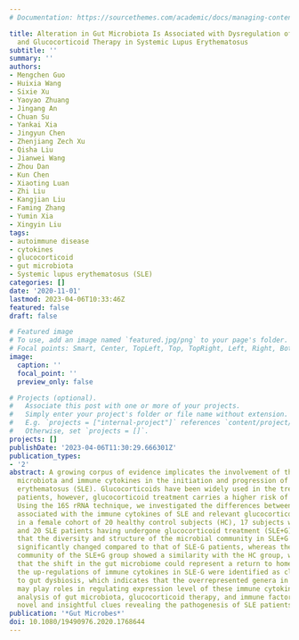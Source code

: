 ```yaml
---
# Documentation: https://sourcethemes.com/academic/docs/managing-content/

title: Alteration in Gut Microbiota Is Associated with Dysregulation of Cytokines
  and Glucocorticoid Therapy in Systemic Lupus Erythematosus
subtitle: ''
summary: ''
authors:
- Mengchen Guo
- Huixia Wang
- Sixie Xu
- Yaoyao Zhuang
- Jingang An
- Chuan Su
- Yankai Xia
- Jingyun Chen
- Zhenjiang Zech Xu
- Qisha Liu
- Jianwei Wang
- Zhou Dan
- Kun Chen
- Xiaoting Luan
- Zhi Liu
- Kangjian Liu
- Faming Zhang
- Yumin Xia
- Xingyin Liu
tags:
- autoimmune disease
- cytokines
- glucocorticoid
- gut microbiota
- Systemic lupus erythematosus (SLE)
categories: []
date: '2020-11-01'
lastmod: 2023-04-06T10:33:46Z
featured: false
draft: false

# Featured image
# To use, add an image named `featured.jpg/png` to your page's folder.
# Focal points: Smart, Center, TopLeft, Top, TopRight, Left, Right, BottomLeft, Bottom, BottomRight.
image:
  caption: ''
  focal_point: ''
  preview_only: false

# Projects (optional).
#   Associate this post with one or more of your projects.
#   Simply enter your project's folder or file name without extension.
#   E.g. `projects = ["internal-project"]` references `content/project/deep-learning/index.md`.
#   Otherwise, set `projects = []`.
projects: []
publishDate: '2023-04-06T11:30:29.666301Z'
publication_types:
- '2'
abstract: A growing corpus of evidence implicates the involvement of the commensal
  microbiota and immune cytokines in the initiation and progression of systemic lupus
  erythematosus (SLE). Glucocorticoids have been widely used in the treatment of SLE
  patients, however, glucocorticoid treatment carries a higher risk of other diseases.
  Using the 16S rRNA technique, we investigated the differences between the gut microbiota
  associated with the immune cytokines of SLE and relevant glucocorticoid treatment
  in a female cohort of 20 healthy control subjects (HC), 17 subjects with SLE (SLE-G),
  and 20 SLE patients having undergone glucocorticoid treatment (SLE+G). We observed
  that the diversity and structure of the microbial community in SLE+G patients were
  significantly changed compared to that of SLE-G patients, whereas the gut microbial
  community of the SLE+G group showed a similarity with the HC group, which implicate
  that the shift in the gut microbiome could represent a return to homeostasis. Furthermore,
  the up-regulations of immune cytokines in SLE-G were identified as closely related
  to gut dysbiosis, which indicates that the overrepresented genera in SLE patients
  may play roles in regulating expression level of these immune cytokines. This associated
  analysis of gut microbiota, glucocorticoid therapy, and immune factors might provide
  novel and insightful clues revealing the pathogenesis of SLE patients.
publication: '*Gut Microbes*'
doi: 10.1080/19490976.2020.1768644
---
```

